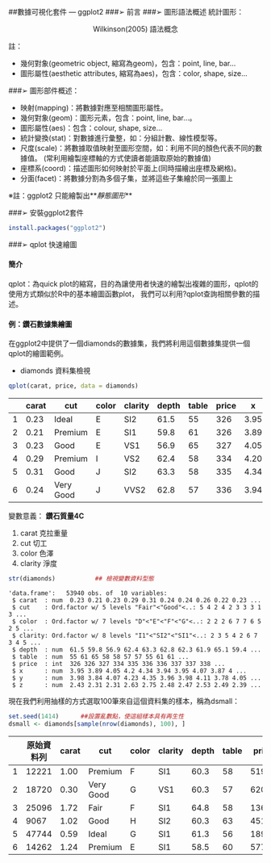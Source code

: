 ##數據可視化套件 — ggplot2
###➢ 前言
###➢ 圖形語法概述
統計圖形：
<div align = 'center'>Wilkinson(2005) 語法概念</div>

註：
  * 幾何對象(geometric object, 縮寫為geom)，包含：point, line, bar…
  * 圖形屬性(aesthetic attributes, 縮寫為aes)，包含：color, shape, size…

###➢ 圖形部件概述：
   * 映射(mapping)：將數據對應至相關圖形屬性。
   * 幾何對象(geom)：圖形元素，包含：point, line, bar…。
   * 圖形屬性(aes)：包含：colour, shape, size…
   * 統計變換(stat)：對數據進行彙整，如：分組計數、線性模型等。
   * 尺度(scale)：將數據取值映射至圖形空間，如：利用不同的顏色代表不同的數據值。
                  (常利用繪製座標軸的方式使讀者能讀取原始的數據值)
   * 座標系(coord)：描述圖形如何映射於平面上(同時描繪出座標及網格)。
   * 分面(facet)：將數據分割為多個子集，並將這些子集繪於同一張圖上

  ※註：ggplot2 只能繪製出**_靜態圖形_**

###➢ 安裝ggplot2套件
```r
install.packages("ggplot2")
```

###➢ qplot 快速繪圖
#### 簡介
qplot：為quick plot的縮寫，目的為讓使用者快速的繪製出複雜的圖形，qplot的使用方式類似於R中的基本繪圖函數plot，
       我們可以利用?qplot查詢相關參數的描述。

#### 例：鑽石數據集繪圖
在ggplot2中提供了一個diamonds的數據集，我們將利用這個數據集提供一個qplot的繪圖範例。
* diamonds 資料集檢視

```r
qplot(carat, price, data = diamonds)
```

|	|carat	|cut		|color	|clarity	|depth	|table	|price	|x	|y	|z   |
|---|---|---|---|---|---|---|---|---|---|---|
|1	|0.23	|Ideal		|E	|SI2		|61.5	|55	|326	|3.95	|3.98	|2.43|
|2	|0.21	|Premium	|E	|SI1		|59.8	|61	|326	|3.89	|3.84	|2.31|
|3	|0.23	|Good		|E	|VS1		|56.9	|65	|327	|4.05	|4.07	|2.31|
|4	|0.29	|Premium	|I	|VS2		|62.4	|58	|334	|4.20	|4.23	|2.63|
|5	|0.31	|Good		|J	|SI2		|63.3	|58	|335	|4.34	|4.35	|2.75|
|6	|0.24	|Very Good	|J	|VVS2		|62.8	|57	|336	|3.94	|3.96	|2.48|

變數意義：
**鑽石質量4C**

1. carat	克拉重量
2.	cut	切工
3.	color	色澤
4.	clarity	淨度

```r
str(diamonds)			## 檢視變數資料型態
```

```
'data.frame':	53940 obs. of  10 variables:
 $ carat  : num  0.23 0.21 0.23 0.29 0.31 0.24 0.24 0.26 0.22 0.23 ...
 $ cut    : Ord.factor w/ 5 levels "Fair"<"Good"<..: 5 4 2 4 2 3 3 3 1 3 ...
 $ color  : Ord.factor w/ 7 levels "D"<"E"<"F"<"G"<..: 2 2 2 6 7 7 6 5 2 5 ...
 $ clarity: Ord.factor w/ 8 levels "I1"<"SI2"<"SI1"<..: 2 3 5 4 2 6 7 3 4 5 ...
 $ depth  : num  61.5 59.8 56.9 62.4 63.3 62.8 62.3 61.9 65.1 59.4 ...
 $ table  : num  55 61 65 58 58 57 57 55 61 61 ...
 $ price  : int  326 326 327 334 335 336 336 337 337 338 ...
 $ x      : num  3.95 3.89 4.05 4.2 4.34 3.94 3.95 4.07 3.87 4 ...
 $ y      : num  3.98 3.84 4.07 4.23 4.35 3.96 3.98 4.11 3.78 4.05 ...
 $ z      : num  2.43 2.31 2.31 2.63 2.75 2.48 2.47 2.53 2.49 2.39 ...
```

現在我們利用抽樣的方式選取100筆來自這個資料集的樣本，稱為dsmall：
```r
set.seed(1414)      ##設置亂數點，使這組樣本具有再生性
dsmall <- diamonds[sample(nrow(diamonds), 100), ]
```
|	|原始資料列	|carat	|cut	|color	|clarity	|depth	|table	|price	|x	|y	|z|
|---|---|---|---|---|---|---|---|---|---|---|---|
|1	|12221	|1.00	|Premium	|F	|SI1	|60.3	|58	|5197	|6.43	|6.47	|3.89|
|2	|18720	|0.30	|Very Good	|G	|VS1	|60.3	|57	|620	|4.33	|4.35	|2.62|
|3	|25096	|1.72	|Fair	|F	|SI1	|64.8	|58	|13622	|7.50	|7.46	|4.85|
|4	|9067	|1.02	|Good	|H	|SI2	|60.3	|63	|4517	|6.45	|6.49	|3.90|
|5	|47744	|0.59	|Ideal	|G	|SI1	|61.3	|56	|1891	|5.41	|5.43	|3.32|
|6	|14262	|1.24	|Premium	|E	|SI1	|58.5	|60	|5775	|7.08	|7.01	|4.11|
